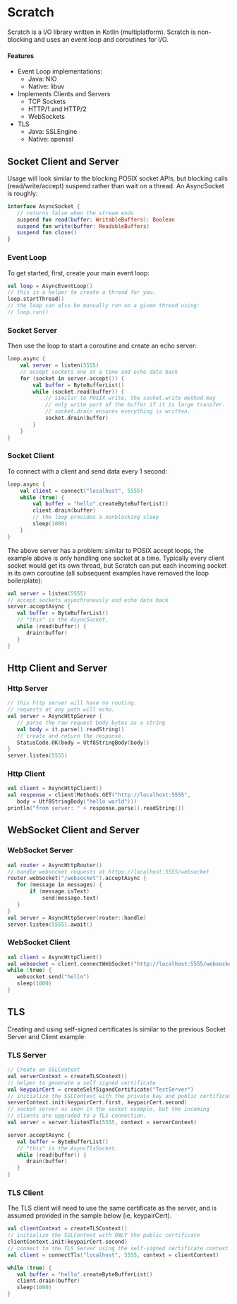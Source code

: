 # Scratch

Scratch is a I/O library written in Kotlin (multiplatform). Scratch is non-blocking and uses an event loop and coroutines for I/O.

#### Features

 * Event Loop implementations:
   * Java: NIO
   * Native: libuv
 * Implements Clients and Servers
   * TCP Sockets
   * HTTP/1 and HTTP/2
   * WebSockets
 * TLS
   * Java: SSLEngine
   * Native: openssl

## Socket Client and Server

Usage will look similar to the blocking POSIX socket APIs, but blocking calls (read/write/accept) suspend rather than wait on a thread. An AsyncSocket is roughly:

```kotlin
interface AsyncSocket {
   // returns false when the stream ends
   suspend fun read(buffer: WritableBuffers): Boolean
   suspend fun write(buffer: ReadableBuffers)
   suspend fun close()
}
```

### Event Loop
To get started, first, create your main event loop:

```kotlin
val loop = AsyncEventLoop()
// this is a helper to create a thread for you.
loop.startThread()
// the loop can also be manually run on a given thread using:
// loop.run()
```

### Socket Server
Then use the loop to start a coroutine and create an echo server:

```kotlin
loop.async {
    val server = listen(5555)
    // accept sockets one at a time and echo data back
    for (socket in server.accept()) { 
        val buffer = ByteBufferList()
        while (socket.read(buffer)) {
            // similar to POSIX write, the socket.write method may
            // only write part of the buffer if it is large transfer. 
            // socket.drain ensures everything is written.
            socket.drain(buffer)
        }
    }
}
```

### Socket Client
To connect with a client and send data every 1 second:

```kotlin
loop.async {
    val client = connect("localhost", 5555)
    while (true) {
        val buffer = "hello".createByteBufferList()
        client.drain(buffer)
        // the loop provides a nonblocking sleep
        sleep(1000)
    }
}
```

The above server has a problem: similar to POSIX accept loops, the example above is only handling one socket at a time. Typically every client socket would get its own thread, but Scratch can put each incoming socket in its own coroutine (all subsequent examples have removed the loop boilerplate):

```kotlin
val server = listen(5555)
// accept sockets asynchronously and echo data back
server.acceptAsync {
   val buffer = ByteBufferList()
   // "this" is the AsyncSocket. 
   while (read(buffer)) {
      drain(buffer)
   }
}
```

## Http Client and Server

### Http Server

```kotlin
// this http server will have no routing.
// requests at any path will echo.
val server = AsyncHttpServer {
   // parse the raw request body bytes as a string
   val body = it.parse().readString()
   // create and return the response.
   StatusCode.OK(body = Utf8StringBody(body))
}
server.listen(5555)
```

### Http Client

```kotlin
val client = AsyncHttpClient()
val response = client(Methods.GET("http://localhost:5555",
   body = Utf8StringBody("hello world")))
println("from server: " + response.parse().readString())
```

## WebSocket Client and Server

### WebSocket Server

```kotlin
val router = AsyncHttpRouter()
// handle websocket requests at https://localhost:5555/websocket
router.webSocket("/websocket").acceptAsync {
   for (message in messages) {
       if (message.isText)
           send(message.text)
   }
}
val server = AsyncHttpServer(router::handle)
server.listen(5555).await()
```

### WebSocket Client

```kotlin
val client = AsyncHttpClient()
val websocket = client.connectWebSocket("http://localhost:5555/websocket")
while (true) {
   websocket.send("hello")
   sleep(1000)
}
```

## TLS

Creating and using self-signed certificates is similar to the previous Socket Server and Client example:

### TLS Server

```kotlin
// Create an SSLContext
val serverContext = createTLSContext()
// helper to generate a self signed certificate
val keypairCert = createSelfSignedCertificate("TestServer")
// initialize the SSLContext with the private key and public certificate.
serverContext.init(keypairCert.first, keypairCert.second)
// socket server as seen in the socket example, but the incoming
// clients are upgraded to a TLS connection.
val server = server.listenTls(5555, context = serverContext)

server.acceptAsync {
   val buffer = ByteBufferList()
   // "this" is the AsyncTlsSocket. 
   while (read(buffer)) {
      drain(buffer)
   }
}
```

### TLS Client

The TLS client will need to use the same certificate as the server, and is assumed
provided in the sample below (ie, keypairCert).

```kotlin
val clientContext = createTLSContext()
// initialize the SSLContext with ONLY the public certificate
clientContext.init(keypairCert.second)
// connect to the TLS Server using the self-signed certificate context
val client = connectTls("localhost", 5555, context = clientContext)

while (true) {
   val buffer = "hello".createByteBufferList()
   client.drain(buffer)
   sleep(1000)
}
```
